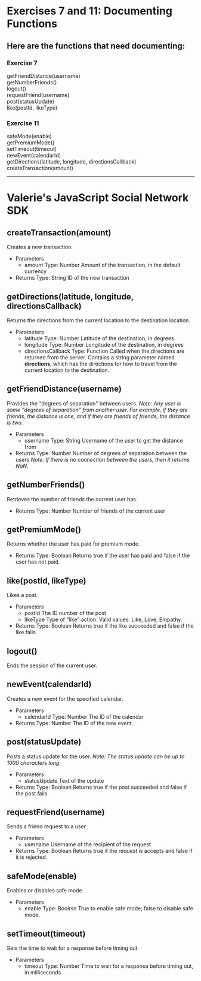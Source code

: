 # Exercises 7 and 11: Documenting Functions

## Here are the functions that need documenting: 

### Exercise 7 
getFriendDistance(username) <br>
getNumberFriends() <br>
logout() <br>
requestFriend(username) <br>
post(statusUpdate) <br>
like(postId, likeType) <br>

### Exercise 11
safeMode(enable) <br>
getPremiumMode() <br>
setTimeout(timeout) <br>
newEvent(calendarId) <br>
getDirections(latitude, longitude, directionsCallback) <br>
createTransaction(amount) <br>


***

# Valerie's JavaScript Social Network SDK

## createTransaction(amount)
Creates a new transaction.
- Parameters
    - amount
    Type: Number
    Amount of the transaction, in the default currency
- Returns
    Type: String
    ID of the new transaction

## getDirections(latitude, longitude, directionsCallback)
Returns the directions from the current location to the destination location.
- Parameters
    - latitude
    Type: Number
    Latitude of the destination, in degrees
    - longitude
    Type: Number
    Longitude of the destination, in degrees
    - directionsCallback
    Type: Function
    Called when the directions are returned from the server. Contains a string parameter named **directions**, which has the directions for how to travel from the current location to the destination.

## getFriendDistance(username)
Provides the "degrees of separation" between users. 
_Note: Any user is some “degrees of separation” from another user. For example, if they are friends, the distance is one, and if they are friends of friends, the distance is two._
- Parameters
    - username
    Type: String
    Username of the user to get the distance from
- Returns
    Type: Number
    Number of degrees of separation between the users
    _Note: If there is no connection between the users, then it returns NaN._ 

## getNumberFriends()
Retrieves the number of friends the current user has.
- Returns
    Type: Number
    Number of friends of the current user

## getPremiumMode()
Returns whether the user has paid for premium mode. 
- Returns
    Type: Boolean
    Returns true if the user has paid and false if the user has not paid.

## like(postId, likeType)
Likes a post.
- Parameters
    - postId
    The ID number of the post
    - likeType
    Type of "like" action. Valid values: Like, Love, Empathy.
- Returns
    Type: Boolean
    Returns true if the like succeeded and false if the like fails.

## logout()
Ends the session of the current user.

## newEvent(calendarId)
Creates a new event for the specified calendar.
- Parameters
    - calendarId
    Type: Number
    The ID of the calendar
- Returns
    Type: Number
    The ID of the new event. 

## post(statusUpdate) 
Posts a status update for the user.
_Note: The status update can be up to 1000 characters long._
- Parameters
    - statusUpdate
    Text of the update
- Returns
    Type: Boolean
    Returns true if the post succeeded and false if the post fails.

## requestFriend(username)
Sends a friend request to a user.
- Parameters
    - username
    Username of the recipient of the request
- Returns
    Type: Boolean
    Returns true if the request is accepts and false if it is rejected. 

## safeMode(enable)
Enables or disables safe mode.
- Parameters
    - enable
    Type: Boolrsn
    True to enable safe mode; false to disable safe mode.

## setTimeout(timeout)
Sets the time to wait for a response before timing out.
- Parameters
    - timeout
    Type: Number
    Time to wait for a response before timing out, in milliseconds


